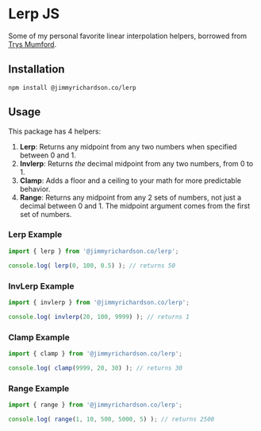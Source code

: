# Lerp JS

Some of my personal favorite linear interpolation helpers, borrowed from [Trys Mumford](https://www.trysmudford.com/blog/linear-interpolation-functions/).

## Installation

```
npm install @jimmyrichardson.co/lerp
```

## Usage

This package has 4 helpers:
1. __Lerp__: Returns any midpoint from any two numbers when specified between 0 and 1.
2. __Invlerp__: Returns *the* decimal midpoint from any two numbers, from 0 to 1.
3. __Clamp__: Adds a floor and a ceiling to your math for more predictable behavior.
4. __Range__: Returns any midpoint from any 2 sets of numbers, not just a decimal between 0 and 1. The midpoint argument comes from the first set of numbers.

### Lerp Example
```js
import { lerp } from '@jimmyrichardson.co/lerp';

console.log( lerp(0, 100, 0.5) ); // returns 50
```
### InvLerp Example
```js
import { invlerp } from '@jimmyrichardson.co/lerp';

console.log( invlerp(20, 100, 9999) ); // returns 1
```
### Clamp Example

```js
import { clamp } from '@jimmyrichardson.co/lerp';

console.log( clamp(9999, 20, 30) ); // returns 30
```
### Range Example

```js
import { range } from '@jimmyrichardson.co/lerp';

console.log( range(1, 10, 500, 5000, 5) ); // returns 2500
```